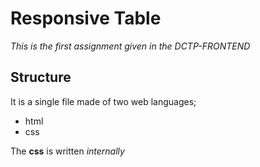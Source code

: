 # Responsive Table   



*This is the first  assignment given in the DCTP-FRONTEND*

## Structure

It is a single file made of two web languages;

- html
- css

The **css** is written *internally*